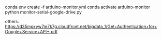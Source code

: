 conda env create -f arduino-monitor.yml
conda activate arduino-monitor
python monitor-serial-google-drive.py

others: https://d35mpxyw7m7k7g.cloudfront.net/bigdata_1/Get+Authentication+for+Google+Service+API+.pdf

